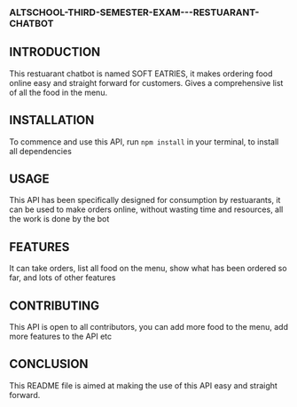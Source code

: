 ### ALTSCHOOL-THIRD-SEMESTER-EXAM---RESTUARANT-CHATBOT

## INTRODUCTION
This restuarant chatbot is named SOFT EATRIES, it makes ordering food online easy and straight forward for customers. Gives a comprehensive list of all the food in the menu.

## INSTALLATION
To commence and use this API, 
run ```npm install``` in your terminal, to install all dependencies

## USAGE
This API has been specifically designed for consumption by restuarants, it can be used to make orders online, without wasting time and resources, all the work is done by the bot

## FEATURES
It can take orders, list all food on the menu, show what has been ordered so far, and lots of other features

## CONTRIBUTING
This API is open to all contributors, you can add more food to the menu, add more features to the API etc

## CONCLUSION
This README file is aimed at making the use of this API easy and straight forward. 
